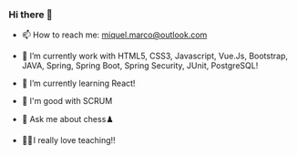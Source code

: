 ### Hi there 👋

- 📫 How to reach me: miquel.marco@outlook.com
- 🔭 I’m currently work with HTML5, CSS3, Javascript, Vue.Js, Bootstrap, JAVA, Spring, Spring Boot, Spring Security, JUnit, PostgreSQL!
- 🌱 I’m currently learning React!
- 👯 I'm good with SCRUM
- 💬 Ask me about chess♟️

- 🧑‍💻 I really love teaching!!
<!--
**miquelmarco/miquelmarco** is a ✨ _special_ ✨ repository because its `README.md` (this file) appears on your GitHub profile.

Here are some ideas to get you started:

- 🔭 I’m currently working on ...
- 🌱 I’m currently learning ...
- 👯 I’m looking to collaborate on ...
- 🤔 I’m looking for help with ...
- 💬 Ask me about ...
- 📫 How to reach me: ...
- 😄 Pronouns: ...
- ⚡ Fun fact: ...
-->
